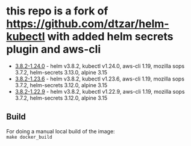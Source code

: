 # this repo is a fork of https://github.com/dtzar/helm-kubectl with added helm secrets plugin and aws-cli

* [3.8.2-1.24.0](https://github.com/opsworks-co/aws-helm-kubectl/releases/tag/3.8.2-1.24.0) - helm v3.8.2, kubectl v1.24.0, aws-cli 1.19, mozilla sops 3.7.2, helm-secrets 3.13.0, alpine 3.15
* [3.8.2-1.23.6](https://github.com/opsworks-co/aws-helm-kubectl/releases/tag/3.8.2-1.23.6) - helm v3.8.2, kubectl v1.23.6, aws-cli 1.19, mozilla sops 3.7.2, helm-secrets 3.12.0, alpine 3.15
* [3.8.2-1.22.9](https://github.com/opsworks-co/aws-helm-kubectl/releases/tag/3.8.2-1.22.9) - helm v3.8.2, kubectl v1.22.9, aws-cli 1.19, mozilla sops 3.7.2, helm-secrets 3.12.0, alpine 3.15

## Build

For doing a manual local build of the image:  
`make docker_build`
